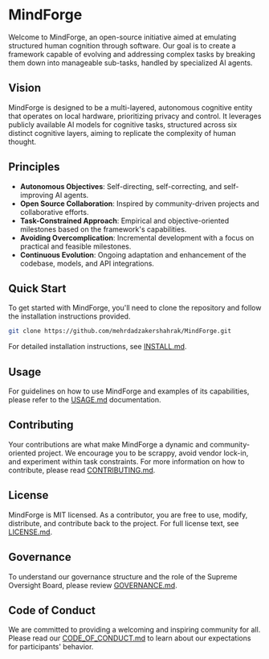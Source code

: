 # MindForge

Welcome to MindForge, an open-source initiative aimed at emulating structured human cognition through software. Our goal is to create a framework capable of evolving and addressing complex tasks by breaking them down into manageable sub-tasks, handled by specialized AI agents.

## Vision

MindForge is designed to be a multi-layered, autonomous cognitive entity that operates on local hardware, prioritizing privacy and control. It leverages publicly available AI models for cognitive tasks, structured across six distinct cognitive layers, aiming to replicate the complexity of human thought.

## Principles

- **Autonomous Objectives**: Self-directing, self-correcting, and self-improving AI agents.
- **Open Source Collaboration**: Inspired by community-driven projects and collaborative efforts.
- **Task-Constrained Approach**: Empirical and objective-oriented milestones based on the framework's capabilities.
- **Avoiding Overcomplication**: Incremental development with a focus on practical and feasible milestones.
- **Continuous Evolution**: Ongoing adaptation and enhancement of the codebase, models, and API integrations.

## Quick Start

To get started with MindForge, you'll need to clone the repository and follow the installation instructions provided.

```bash
git clone https://github.com/mehrdadzakershahrak/MindForge.git
```

For detailed installation instructions, see [INSTALL.md](docs/INSTALL.md).

## Usage
For guidelines on how to use MindForge and examples of its capabilities, please refer to the [USAGE.md](docs/USAGE.md)  documentation.

## Contributing
Your contributions are what make MindForge a dynamic and community-oriented project. We encourage you to be scrappy, avoid vendor lock-in, and experiment within task constraints. For more information on how to contribute, please read [CONTRIBUTING.md](docs/CONTRIBUTING.md).

## License
MindForge is MIT licensed. As a contributor, you are free to use, modify, distribute, and contribute back to the project. For full license text, see [LICENSE.md](LICENSE.md).

## Governance
To understand our governance structure and the role of the Supreme Oversight Board, please review [GOVERNANCE.md](GOVERNANCE.md).

## Code of Conduct
We are committed to providing a welcoming and inspiring community for all. Please read our [CODE_OF_CONDUCT.md](CODE_OF_CONDUCT.md) to learn about our expectations for participants' behavior.